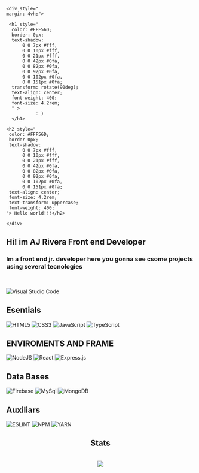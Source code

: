 
```
<div style="
margin: 4vh;">

 <h1 style="
  color: #FFF56D;
  border: 0px;
  text-shadow:
      0 0 7px #fff,
      0 0 10px #fff,
      0 0 21px #fff,
      0 0 42px #0fa,
      0 0 82px #0fa,
      0 0 92px #0fa,
      0 0 102px #0fa,
      0 0 151px #0fa;
  transform: rotate(90deg);
  text-align: center;
  font-weight: 400;
  font-size: 4.2rem;
  " >
           : )  
  </h1>

<h2 style="
 color: #FFF56D;
 border 0px;
 text-shadow:
      0 0 7px #fff,
      0 0 10px #fff,
      0 0 21px #fff,
      0 0 42px #0fa,
      0 0 82px #0fa,
      0 0 92px #0fa,
      0 0 102px #0fa,
      0 0 151px #0fa;
 text-align: center;
 font-size: 4.2rem;
 text-transform: uppercase;
 font-weight: 400;
"> Hello world!!!</h2>

</div>

```

## Hi! im AJ Rivera Front end Developer

### Im a front end jr. developer here you gonna see csome projects using several tecnologies

<br/>

![Visual Studio Code](https://img.shields.io/badge/Visual_Studio_Code-0078D4?logo=visual%20studio%20code&logoColor=white)

## Esentials

![HTML5](https://img.shields.io/badge/HTML5-E34F26?logo=html5&logoColor=white)
![CSS3](https://img.shields.io/badge/CSS3-1572B6?logo=css3&logoColor=white)
![JavaScript](https://img.shields.io/badge/JavaScript-323330?logo=javascript&logoColor=F7DF1E)
![TypeScript](https://img.shields.io/badge/TypeScript-007ACC?logo=typescript&logoColor=white)

## ENVIROMENTS AND FRAME

![NodeJS](https://img.shields.io/badge/Node.js-339933?logo=nodedotjs&logoColor=white)
![React](https://img.shields.io/badge/React-20232A?logo=react&logoColor=61DAFB)
![Express.js](https://img.shields.io/badge/Express.js-464647?logo=express&logoColor=white)

## Data Bases

![Firebase](https://img.shields.io/badge/Firebase-ffca28?logo=firebase&logoColor=white)
![MySql](https://img.shields.io/badge/PostgreSQL-316192?logo=postgresql&logoColor=white)
![MongoDB](https://img.shields.io/badge/MongoDB-4EA94B?logo=mongodb&logoColor=white)

## Auxiliars

![ESLINT](https://img.shields.io/badge/eslint-3A33D1?logo=eslint&logoColor=white)
![NPM](https://img.shields.io/badge/NPM-CB3837?logo=npm&logoColor=white)
![YARN](https://img.shields.io/badge/YARN-2C8EBB?logo=yarn&logoColor=white)

## <div align="center"> Stats </div>

<br />

<div align="center">
<img src="https://github-readme-stats.vercel.app/api/top-langs/?username=JRIVERADDIAZ&hide_border=true&layout=compact" />  
</div>

<br/>
